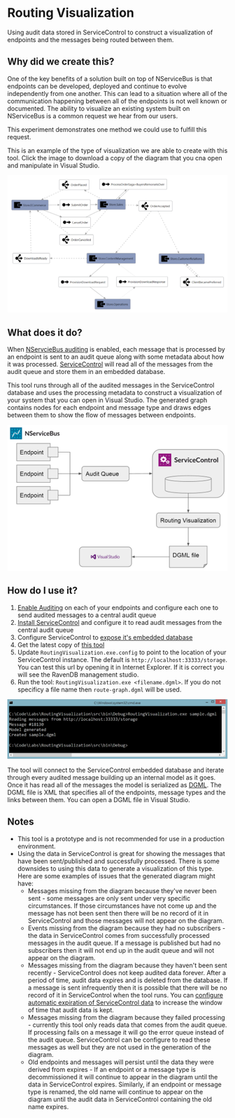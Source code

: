 # Routing Visualization

Using audit data stored in ServiceControl to construct a visualization of endpoints and the messages being routed between them. 

## Why did we create this?

One of the key benefits of a solution built on top of NServiceBus is that endpoints can be developed, deployed and continue to evolve independently from one another. This can lead to a situation where all of the communication happening between all of the endpoints is not well known or documented. The ability to visualize an existing system built on NServiceBus is a common request we hear from our users. 

This experiment demonstrates one method we could use to fulfill this request.

This is an example of the type of visualization we are able to create with this tool. Click the image to download a copy of the diagram that you cna open and manipulate in Visual Studio.

[![Showcase sample rout graph](./sample/video-store-route-graph.PNG)](./sample/video-store-route-graph.zip)

## What does it do?

When [NServcieBus auditing](http://docs.particular.net/nservicebus/operations/auditing) is enabled, each message that is processed by an endpoint is sent to an audit queue along with some metadata about how it was processed. [ServiceControl](http://docs.particular.net/platform/#servicecontrol-the-foundation) will read all of the messages from the audit queue and store them in an embedded database. 

This tool runs through all of the audited messages in the ServiceControl database and uses the processing metadata to construct a visualization of your system that you can open in Visual Studio. The generated graph contains nodes for each endpoint and message type and draws edges between them to show the flow of messages between endpoints.

![Data flow for Routing Visualization tool](./how-does-it-work.PNG) 

## How do I use it?

1. [Enable Auditing](http://docs.particular.net/nservicebus/operations/auditing) on each of your endpoints and configure each one to send audited messages to a central audit queue
2. [Install ServiceControl](http://docs.particular.net/servicecontrol/installation) and configure it to read audit messages from the central audit queue
3. Configure ServiceControl to [expose it's embedded database](http://docs.particular.net/servicecontrol/use-ravendb-studio)
4. Get the latest copy of [this tool](https://github.com/ParticularLabs/RoutingVisualization)
5. Update `RoutingVisualization.exe.config` to point to the location of your ServiceControl instance. The default is `http://localhost:33333/storage`. You can test this url by opening it in Internet Explorer. If it is correct you will see the RavenDB management studio. 
6. Run the tool: `RoutingVisualization.exe <filename.dgml>`. If you do not specificy a file name then `route-graph.dgml` will be used. 

![Screenshot of the tool running](./running-screenshot.PNG)

The tool will connect to the ServiceControl embedded database and iterate through every audited message building up an internal model as it goes. Once it has read all of the messages the model is serialized as [DGML](https://en.wikipedia.org/wiki/DGML). The DGML file is XML that specifies all of the endpoints, message types and the links between them. You can open a DGML file in Visual Studio.

## Notes

* This tool is a prototype and is not recommended for use in a production environment.
* Using the data in ServiceControl is great for showing the messages that have been sent/published and successfully processed. There is some downsides to using this data to generate a visualization of this type. Here are some examples of issues that the generated diagram might have:
  * Messages missing from the diagram because they've never been sent - some messages are only sent under very specific circumstances. If those circumstances have not come up and the message has not been sent then there will be no record of it in ServiceControl and those messages will not appear on the diagram.
  * Events missing from the diagram because they had no subscribers - the data in ServiceControl comes from successfully processed messages in the audit queue. If a message is published but had no subscribers then it will not end up in the audit queue and will not appear on the diagram.
  * Messages missing from the diagram because they haven't been sent recently - ServiceControl does not keep audited data forever. After a period of time, audit data expires and is deleted from the database. If a message is sent infrequently then it is possible that there will be no record of it in ServiceControl when the tool runs. You can [configure automatic expiration of ServiceControl data](http://docs.particular.net/servicecontrol/how-purge-expired-data) to increase the window of time that audit data is kept. 
  * Messages missing from the diagram because they failed processing - currently this tool only reads data that comes from the audit queue. If processing fails on a message it will go the error queue instead of the audit queue. ServiceControl can be configure to read these messages as well but they are not used in the generation of the diagram.
  * Old endpoints and messages will persist until the data they were derived from expires - If an endpoint or a message type is decommissioned it will continue to appear in the diagram until the data in ServiceControl expires. Similarly, if an endpoint or message type is renamed, the old name will continue to appear on the diagram until the audit data in ServiceControl containing the old name expires. 